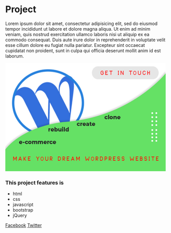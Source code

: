 
# Project

Lorem ipsum dolor sit amet, consectetur adipisicing elit, sed do eiusmod
tempor incididunt ut labore et dolore magna aliqua. Ut enim ad minim veniam,
quis nostrud exercitation ullamco laboris nisi ut aliquip ex ea commodo
consequat. Duis aute irure dolor in reprehenderit in voluptate velit esse
cillum dolore eu fugiat nulla pariatur. Excepteur sint occaecat cupidatat non
proident, sunt in culpa qui officia deserunt mollit anim id est laborum.


<img src="asset/image/fiverr18.jpg">


 ### This project features is

 - html
 - css
 - javascript
 - bootstrap
 - jQuery

 [Facebook](https://facebook.com/abufattal.pranto)
 [Twitter](https://twitter.com/@mahmud9710)